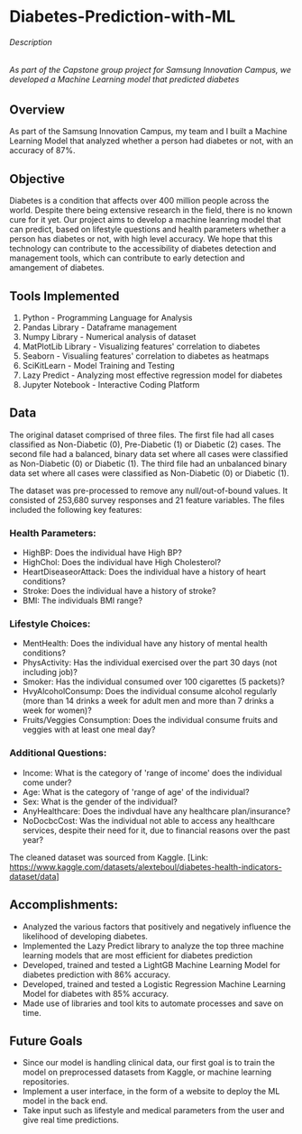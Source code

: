 # Diabetes-Prediction-with-ML

###### Description
###### As part of the Capstone group project for Samsung Innovation Campus, we developed a Machine Learning model that predicted diabetes  

## Overview
As part of the Samsung Innovation Campus, my team and I built a Machine Learning Model that analyzed whether a person had diabetes or not, with an accuracy of 87%.

## Objective
Diabetes is a condition that affects over 400 million people across the world. Despite there being extensive research in the field, there is no known cure for it yet. Our project aims to develop a machine leanring model that can predict, based on lifestyle questions and health parameters whether a person has diabetes or not, with high level accuracy. We hope that this technology can contribute to the accessibility of diabetes detection and management tools, which can contribute to early detection and amangement of diabetes.

## Tools Implemented
1. Python - Programming Language for Analysis
2. Pandas Library - Dataframe management
3. Numpy Library - Numerical analysis of dataset
4. MatPlotLib Library - Visualizing features' correlation to diabetes
5. Seaborn - Visualiing  features' correlation to diabetes as heatmaps
6. SciKitLearn - Model Training and Testing
7. Lazy Predict - Analyzing most effective regression model for diabetes
8. Jupyter Notebook - Interactive Coding Platform

## Data
The original dataset comprised of three files. 
The first file had all cases classified as Non-Diabetic (0), Pre-Diabetic (1) or Diabetic (2) cases. 
The second file had a balanced, binary data set where all cases were classified as Non-Diabetic (0) or Diabetic (1). 
The third file had an unbalanced binary data set where all cases were classified as Non-Diabetic (0) or Diabetic (1).

The dataset was pre-processed to remove any null/out-of-bound values. It consisted of 253,680 survey responses and 21 feature variables. The files included the following key features:
### Health Parameters:
- HighBP: Does the individual have High BP?
- HighChol: Does the individual have High Cholesterol?
- HeartDiseaseorAttack: Does the individual have a history of heart conditions?
- Stroke: Does the individual have a history of stroke?
- BMI: The individuals BMI range?

### Lifestyle Choices:
- MentHealth: Does the individual have any history of mental health conditions?
- PhysActivity: Has the individual exercised over the part 30 days (not including job)?
- Smoker: Has the individual consumed over 100 cigarettes (5 packets)?
- HvyAlcoholConsump: Does the individual consume alcohol regularly (more than 14 drinks a week for adult men and more than 7 drinks a week for women)?
- Fruits/Veggies Consumption: Does the individual consume fruits and veggies with at least one meal day?

### Additional Questions:
- Income: What is the category of 'range of income' does the individual come under?
- Age: What is the category of 'range of age' of the individual?
- Sex: What is the gender of the individual?
- AnyHealthcare: Does the indivdual have any healthcare plan/insurance?
- NoDocbcCost: Was the individual not able to access any healthcare services, despite their need for it, due to financial reasons over the past year?


The cleaned dataset was sourced from Kaggle.
[Link: https://www.kaggle.com/datasets/alexteboul/diabetes-health-indicators-dataset/data]

## Accomplishments:
- Analyzed the various factors that positively and negatively influence the likelihood of developing diabetes.
- Implemented the Lazy Predict library to analyze the top three machine learning models that are most efficient for diabetes prediction
- Developed, trained and tested a LightGB Machine Learning Model for diabetes prediction with 86% accuracy.
- Developed, trained and tested a Logistic Regression Machine Learning Model for diabetes with 85% accuracy.
- Made use of libraries and tool kits to automate processes and save on time.


## Future Goals
- Since our model is handling clinical data, our first goal is to train the model on preprocessed datasets from Kaggle, or machine learning repositories. 
- Implement a user interface, in the form of a website to deploy the ML model in the back end. 
- Take input such as lifestyle and medical parameters from the user and give real time predictions.



